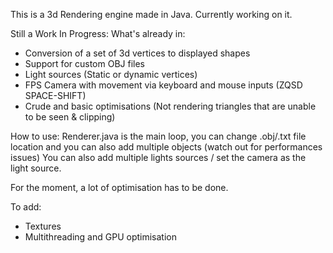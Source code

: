 This is a 3d Rendering engine made in Java.
Currently working on it.

Still a Work In Progress:
What's already in:
  - Conversion of a set of 3d vertices to displayed shapes
  - Support for custom OBJ files
  - Light sources (Static or dynamic vertices)
  - FPS Camera with movement via keyboard and mouse inputs (ZQSD SPACE-SHIFT)
  - Crude and basic optimisations (Not rendering triangles that are unable to be seen & clipping)

How to use:
Renderer.java is the main loop, you can change .obj/.txt file location and you can also add multiple objects (watch out for performances issues)
You can also add multiple lights sources / set the camera as the light source.

For the moment, a lot of optimisation has to be done.

To add:
  - Textures
  - Multithreading and GPU optimisation
